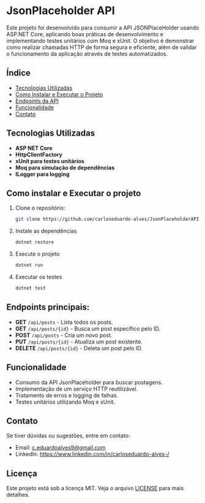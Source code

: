 # JsonPlaceholder API

Este projeto foi desenvolvido para consumir a API JSONPlaceHolder usando ASP.NET Core, aplicando boas práticas de desenvolvimento e implementando testes unitários com Moq e xUnit. O objetivo é demonstrar como realizar chamadas HTTP de forma segura e eficiente, além de validar o funcionamento da aplicação através de testes automatizados.

## Índice

- [Tecnologias Utilizadas](#tecnologias-utilizadas)
- [Como Instalar e Executar o Projeto](#como-instalar-e-executar-o-projeto)
- [Endpoints da API](#endpoints-principais)
- [Funcionalidade](#funcionalidade)
- [Contato](#contato)

## Tecnologias Utilizadas
- **ASP NET Core**
- **HttpClientFactory**
- **xUnit para testes unitários**
- **Moq para simulação de dependências**
- **ILogger para logging**

## Como instalar e Executar o projeto
1. Clone o repositório:
   ```bash
   git clone https://github.com/carloseduardo-alves/JsonPlaceholderAPI.git
   ```

2. Instale as dependências
   ```bash
   dotnet restore
   ```

3. Execute o projeto
   ```bash
   dotnet run
   ```

4. Executar os testes
   ```bash
   dotnet test
   ```

## Endpoints principais: 
- **GET** `/api/posts` - Lista todos os posts.
- **GET** `/api/posts/{id}` - Busca um post específico pelo ID.
- **POST** `/api/posts` - Cria um novo post.
- **PUT** `/api/posts/{id}` - Atualiza um post existente.
- **DELETE** `/api/posts/{id}` - Deleta um post pelo ID.

## Funcionalidade
- Consumo da API JsonPlaceholder para buscar postagens.
- Implementação de um serviço HTTP reutilizável.
- Tratamento de erros e logging de falhas.
- Testes unitários utilizando Moq e xUnit.

## Contato
Se tiver dúvidas ou sugestões, entre em contato:
- Email: c.eduardoalves9@gmail.com
- Linkedln: https://www.linkedin.com/in/carloseduardo-alves-/

## Licença
Este projeto está sob a licença MIT. Veja o arquivo [LICENSE](LICENSE) para mais detalhes.









